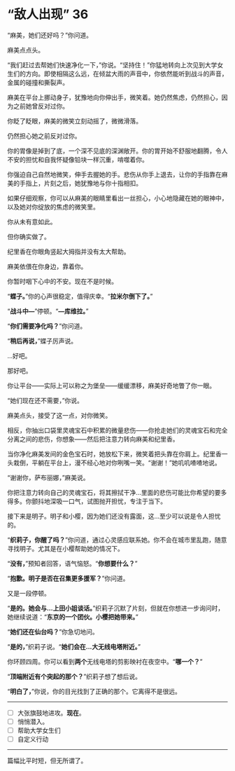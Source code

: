 # “敌人出现” 36

“麻美，她们还好吗？”你问道。

麻美点点头。

“我们赶过去帮她们快速净化一下，”你说。“坚持住！”你猛地转向上次见到大学女生们的方向。即使相隔这么远，在倾盆大雨的声音中，你依然能听到战斗的声音，金属的碰撞和撕裂声。

麻美在平台上挪动身子，犹豫地向你伸出手，微笑着。她仍然焦虑，仍然担心，因为之前她曾反对过你。

你眨了眨眼，麻美的微笑立刻动摇了，微微滑落。

仍然担心她之前反对过你。

你的胃像是掉到了底，一个深不见底的深渊敞开。你的胃开始不舒服地翻腾，令人不安的担忧和自我怀疑像铅块一样沉重，啃噬着你。

你强迫自己自然地微笑，伸手去握她的手。悲伤从你手上退去，让你的手指靠在麻美的手指上，片刻之后，她犹豫地与你十指相扣。

如果仔细观察，你可以从麻美的眼睛里看出一丝担心，小心地隐藏在她的眼神中，以及她对你绽放的焦虑的微笑里。

你从未有意如此。

但你确实做了。

纪里香在你眼角竖起大拇指并没有太大帮助。

麻美依偎在你身边，靠着你。

你暂时咽下心中的不安。现在不是时候。

“**蝶子。**”你的心声很稳定，值得庆幸。“**拉米尔倒下了。**”

“**战斗中—**”停顿。“**—库维拉。**”

“**你们需要净化吗？**”你问道。

“**稍后再说，**”蝶子厉声说。

...好吧。

那好吧。

你让平台——实际上可以称之为堡垒——缓缓漂移，麻美好奇地瞥了你一眼。

“她们现在还不需要，”你说。

麻美点头，接受了这一点，对你微笑。

相反，你抽出口袋里灵魂宝石中积累的微量悲伤——你抢走她们的灵魂宝石和完全分离之间的悲伤，你想象——然后把注意力转向麻美和纪里香。

当你净化麻美发间的金色宝石时，她放松下来，微笑着把头靠在你肩上。纪里香一头栽倒，平躺在平台上，漫不经心地对你咧嘴一笑。“谢谢！”她叽叽喳喳地说。

“谢谢你，萨布丽娜，”麻美说。

你把注意力转向自己的灵魂宝石，将其擦拭干净...里面的悲伤可能比你希望的要多得多。你颤抖地深吸一口气，试图抛开担忧，专注于当下。

接下来是明子。明子和小樱，因为她们还没有露面，这...至少可以说是令人担忧的。

“**织莉子，你醒了吗？**”你问道，通过心灵感应联系她。你不会在城市里乱跑，随意寻找明子。尤其是在小樱帮助她的情况下。

“**没有，**”预知者回答，语气恼怒。“**你想要什么？**”

“**抱歉。明子是否在召集更多援军？**”你问道。

又是一段停顿。

“**是的。她会与...上田小姐谈话。**”织莉子沉默了片刻，但就在你想进一步询问时，她继续说道：“**东京的一个团伙。小樱把她带来。**”

“**她们还在仙台吗？**”你急切地问。

“**是的，**”织莉子说。“**她们会在...大无线电塔附近。**”

你环顾四周。你可以看到**两个**无线电塔的剪影映衬在夜空中。“**哪一个？**”

“**顶端附近有个突起的那个？**”织莉子想了想后说。

“**明白了，**”你说，你的目光找到了正确的那个。它离得不是很远。

---

- [ ] 大张旗鼓地进攻。**现在**。
- [ ] 悄悄潜入。  
- [ ] 帮助大学女生们
- [ ] 自定义行动

---

篇幅比平时短，但无所谓了。
